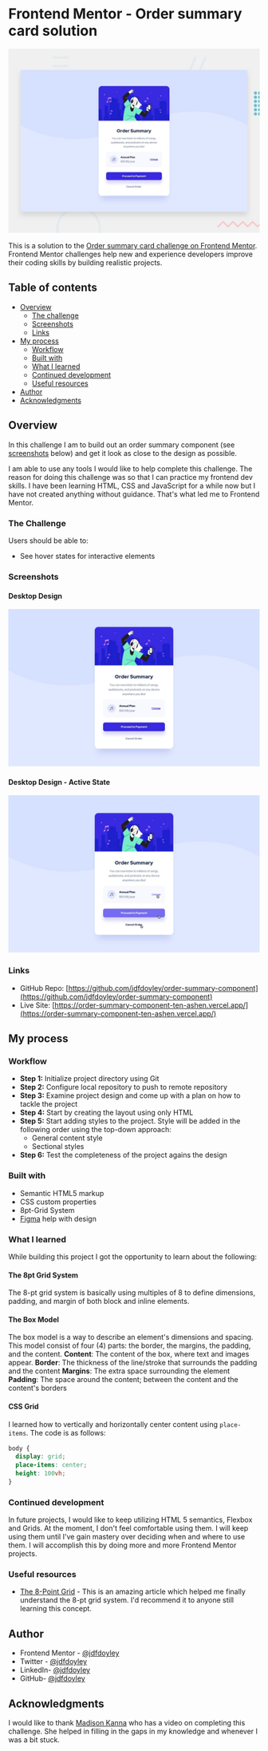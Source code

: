 # Frontend Mentor - Order summary card solution

![Desktop Preview](./design/desktop-preview.jpg)

This is a solution to the [Order summary card challenge on Frontend Mentor](https://www.frontendmentor.io/challenges/order-summary-component-QlPmajDUj). Frontend Mentor challenges help new and experience developers improve their coding skills by building realistic projects.

## Table of contents

- [Overview](#overview)
  - [The challenge](#the-challenge)
  - [Screenshots](#screenshots)
  - [Links](#links)
- [My process](#my-process)
  - [Workflow](#workflow)
  - [Built with](#built-with)
  - [What I learned](#what-i-learned)
  - [Continued development](#continued-development)
  - [Useful resources](#useful-resources)
- [Author](#author)
- [Acknowledgments](#acknowledgments)

## Overview

In this challenge I am to build out an order summary component (see [screenshots](#screenshots) below) and get it look as close to the design as possible.

I am able to use any tools I would like to help complete this challenge. The reason for doing this challenge was so that I can practice my frontend dev skills. I have been learning HTML, CSS and JavaScript for a while now but I have not created anything without guidance. That's what led me to Frontend Mentor.

### The Challenge

Users should be able to:

- See hover states for interactive elements

### Screenshots

#### Desktop Design

![Desktop Design](./design/desktop-design.jpg)

#### Desktop Design - Active State

![Desktop Design Active State](./design/active-states.jpg)

### Links

- GitHub Repo: [https://github.com/jdfdoyley/order-summary-component](https://github.com/jdfdoyley/order-summary-component)
- Live Site: [https://order-summary-component-ten-ashen.vercel.app/](https://order-summary-component-ten-ashen.vercel.app/)

## My process

### Workflow

- **Step 1:** Initialize project directory using Git
- **Step 2:** Configure local repository to push to remote repository
- **Step 3:** Examine project design and come up with a plan on how to tackle the project
- **Step 4:** Start by creating the layout using only HTML
- **Step 5:** Start adding styles to the project. Style will be added in the following order using the top-down approach:
  - General content style
  - Sectional styles
- **Step 6:** Test the completeness of the project agains the design

### Built with

- Semantic HTML5 markup
- CSS custom properties
- 8pt-Grid System
- [Figma](https://www.figma.com/) help with design

### What I learned

While building this project I got the opportunity to learn about the following:

#### The 8pt Grid System

The 8-pt grid system is basically using multiples of 8 to define dimensions, padding, and margin of both block and inline elements.

#### The Box Model

The box model is a way to describe an element's dimensions and spacing. This model consist of four (4) parts: the border, the margins, the padding, and  the content.
**Content**: The content of the box, where text and images appear.
**Border**: The thickness of the line/stroke that surrounds the padding and the content
**Margins**: The extra space surrounding the element
**Padding**: The space around the content; between the content and the content's borders

#### CSS Grid

I learned how to vertically and horizontally center content using `place-items`. The code is as follows:

```css
body {
  display: grid;
  place-items: center;
  height: 100vh;
}
```

### Continued development

In future projects, I would like to keep utilizing HTML 5 semantics, Flexbox and Grids. At the moment, I don't feel comfortable using them. I will keep using them until I've gain mastery over deciding when and where to use them. I will accomplish this by doing more and more Frontend Mentor projects.

### Useful resources

- [The 8-Point Grid](https://spec.fm/specifics/8-pt-grid) - This is an amazing article which helped me finally understand the 8-pt grid system. I'd recommend it to anyone still learning this concept.

## Author

- Frontend Mentor - [@jdfdoyley](https://www.frontendmentor.io/profile/jdfdoyley)
- Twitter - [@jdfdoyley](https://www.twitter.com/jdfdoyley)
- LinkedIn- [@jdfdoyley](https://www.linkedin.com/in/jdfdoyley/)
- GitHub- [@jdfdoyley](https://github.com/jdfdoyley)

## Acknowledgments

I would like to thank [Madison Kanna](https://www.youtube.com/c/MadisonKanna) who has a video on completing this challenge. She helped in filling in the gaps in my knowledge and whenever I was a bit stuck.
